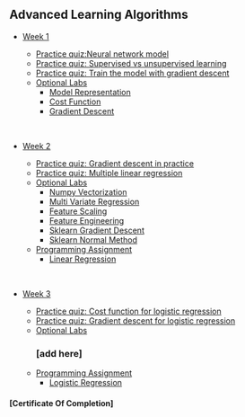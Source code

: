 ## Advanced Learning Algorithms


- [Week 1](https://github.com/dileepkanumuri/Machine-Learning-Specialization/tree/main/2.%20%20Advanced%20Learning%20Algorithms/week1)

    - [Practice quiz:Neural network model](https://github.com/dileepkanumuri/Machine-Learning-Specialization/tree/main/2.%20%20Advanced%20Learning%20Algorithms/week1/Practice%20quiz_%20Neural%20network%20model)
    - [Practice quiz: Supervised vs unsupervised learning](https://github.com/dileepkanumuri/Machine-Learning-Specialization/blob/main/1.%20%20Supervised%20Machine%20Learning:%20Regression%20and%20Classification/week1/Practice%20quiz_%20Supervised%20vs%20unsupervised%20learning/ss1.png)
    - [Practice quiz: Train the model with gradient descent](https://github.com/dileepkanumuri/Machine-Learning-Specialization/blob/main/1.%20%20Supervised%20Machine%20Learning:%20Regression%20and%20Classification/week1/Practice%20quiz_%20Train%20the%20model%20with%20gradient%20descent/ss1.png)
  - [Optional Labs](https://github.com/dileepkanumuri/Machine-Learning-Specialization/tree/main/1.%20%20Supervised%20Machine%20Learning:%20Regression%20and%20Classification/week1/Optional%20Labs)
    - [Model Representation]([/C1%20-%20Supervised%20Machine%20Learning%3A%20Regression%20and%20Classification/week1/Optional%20Labs/C1_W1_Lab03_Model_Representation_Soln.ipynb](https://github.com/dileepkanumuri/Machine-Learning-Specialization/blob/main/1.%20%20Supervised%20Machine%20Learning:%20Regression%20and%20Classification/week1/Optional%20Labs/C1_W1_Lab03_Model_Representation_Soln.ipynb))
    - [Cost Function](https://github.com/dileepkanumuri/Machine-Learning-Specialization/blob/main/1.%20%20Supervised%20Machine%20Learning:%20Regression%20and%20Classification/week1/Optional%20Labs/C1_W1_Lab04_Cost_function_Soln.ipynb)
    - [Gradient Descent](https://github.com/dileepkanumuri/Machine-Learning-Specialization/blob/main/1.%20%20Supervised%20Machine%20Learning:%20Regression%20and%20Classification/week1/Optional%20Labs/C1_W1_Lab05_Gradient_Descent_Soln.ipynb)

<br/>

- [Week 2](https://github.com/dileepkanumuri/Machine-Learning-Specialization/tree/main/1.%20%20Supervised%20Machine%20Learning:%20Regression%20and%20Classification/week2) 

    - [Practice quiz: Gradient descent in practice](https://github.com/dileepkanumuri/Machine-Learning-Specialization/tree/main/1.%20%20Supervised%20Machine%20Learning:%20Regression%20and%20Classification/week2/Practice%20quiz_%20Gradient%20descent%20in%20practice)
    - [Practice quiz: Multiple linear regression](https://github.com/dileepkanumuri/Machine-Learning-Specialization/blob/main/1.%20%20Supervised%20Machine%20Learning:%20Regression%20and%20Classification/week2/Practice%20quiz_%20Multiple%20linear%20regression/ss1.png)
    - [Optional Labs](https://github.com/dileepkanumuri/Machine-Learning-Specialization/tree/main/1.%20%20Supervised%20Machine%20Learning:%20Regression%20and%20Classification/week2/Optional%20Labs)
      - [Numpy Vectorization](https://github.com/dileepkanumuri/Machine-Learning-Specialization/blob/main/1.%20%20Supervised%20Machine%20Learning:%20Regression%20and%20Classification/week2/Optional%20Labs/C1_W2_Lab01_Python_Numpy_Vectorization_Soln.ipynb)
      - [Multi Variate Regression](https://github.com/dileepkanumuri/Machine-Learning-Specialization/blob/main/1.%20%20Supervised%20Machine%20Learning:%20Regression%20and%20Classification/week2/Optional%20Labs/C1_W2_Lab02_Multiple_Variable_Soln.ipynb)
      - [Feature Scaling](https://github.com/dileepkanumuri/Machine-Learning-Specialization/blob/main/1.%20%20Supervised%20Machine%20Learning:%20Regression%20and%20Classification/week2/Optional%20Labs/C1_W2_Lab03_Feature_Scaling_and_Learning_Rate_Soln.ipynb)
      - [Feature Engineering](https://github.com/dileepkanumuri/Machine-Learning-Specialization/blob/main/1.%20%20Supervised%20Machine%20Learning:%20Regression%20and%20Classification/week2/Optional%20Labs/C1_W2_Lab04_FeatEng_PolyReg_Soln.ipynb)
      - [Sklearn Gradient Descent](https://github.com/dileepkanumuri/Machine-Learning-Specialization/blob/main/1.%20%20Supervised%20Machine%20Learning:%20Regression%20and%20Classification/week2/Optional%20Labs/C1_W2_Lab05_Sklearn_GD_Soln.ipynb)
      - [Sklearn Normal Method](https://github.com/dileepkanumuri/Machine-Learning-Specialization/blob/main/1.%20%20Supervised%20Machine%20Learning:%20Regression%20and%20Classification/week2/Optional%20Labs/C1_W2_Lab06_Sklearn_Normal_Soln.ipynb)
    - [Programming Assignment](https://github.com/dileepkanumuri/Machine-Learning-Specialization/tree/main/1.%20%20Supervised%20Machine%20Learning:%20Regression%20and%20Classification/week2/C1W2A1)
      - [Linear Regression](https://github.com/dileepkanumuri/Machine-Learning-Specialization/blob/main/1.%20%20Supervised%20Machine%20Learning:%20Regression%20and%20Classification/week2/C1W2A1/C1_W2_Linear_Regression.ipynb)

<br/>

- [Week 3](https://github.com/dileepkanumuri/Machine-Learning-Specialization/tree/main/1.%20%20Supervised%20Machine%20Learning:%20Regression%20and%20Classification/week3)

    - [Practice quiz: Cost function for logistic regression](https://github.com/dileepkanumuri/Machine-Learning-Specialization/blob/main/1.%20%20Supervised%20Machine%20Learning:%20Regression%20and%20Classification/week3/Practice%20quiz_%20Cost%20function%20for%20logistic%20regression/ss1.png)
    - [Practice quiz: Gradient descent for logistic regression](https://github.com/dileepkanumuri/Machine-Learning-Specialization/blob/main/1.%20%20Supervised%20Machine%20Learning:%20Regression%20and%20Classification/week3/Practice%20quiz_%20Gradient%20descent%20for%20logistic%20regression/ss1.png)
    - [Optional Labs](https://github.com/dileepkanumuri/Machine-Learning-Specialization/tree/main/1.%20%20Supervised%20Machine%20Learning:%20Regression%20and%20Classification/week3/optional%20labs)
        ### [add here]
    - [Programming Assignment](https://github.com/dileepkanumuri/Machine-Learning-Specialization/tree/main/1.%20%20Supervised%20Machine%20Learning:%20Regression%20and%20Classification/week3/C1W3A1)
      - [Logistic Regression](https://github.com/dileepkanumuri/Machine-Learning-Specialization/blob/main/1.%20%20Supervised%20Machine%20Learning:%20Regression%20and%20Classification/week3/C1W3A1/C1_W3_Logistic_Regression.ipynb)

#### [Certificate Of Completion]
